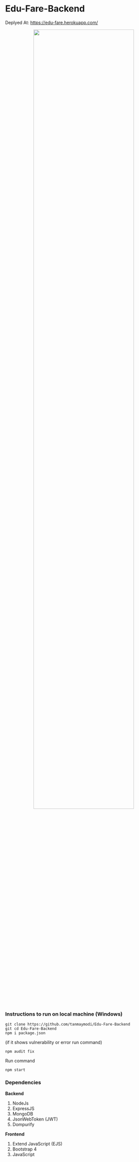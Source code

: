 # Edu-Fare-Backend
Deplyed At: https://edu-fare.herokuapp.com/

<div align="center">
    <img src="https://he-s3.s3.amazonaws.com/media/sprint/ion-a-thon-10/team/1362904/bf36388screenshot__141_.png" width="80%"/>
</div>

### Instructions to run on local machine (Windows)

    git clone https://github.com/tanmaymodi/Edu-Fare-Backend
    git cd Edu-Fare-Backend
    npm i package.json
    
(if it shows vulnerability or error run command)

    npm audit fix

Run command 

    npm start

### Dependencies
**Backend**
1. NodeJs
2. ExpressJS
3. MongoDB
4. JsonWebToken (JWT)
5. Dompurify

**Frontend**
1. Extend JavaScript (EJS)
2. Bootstrap 4
3. JavaScript

